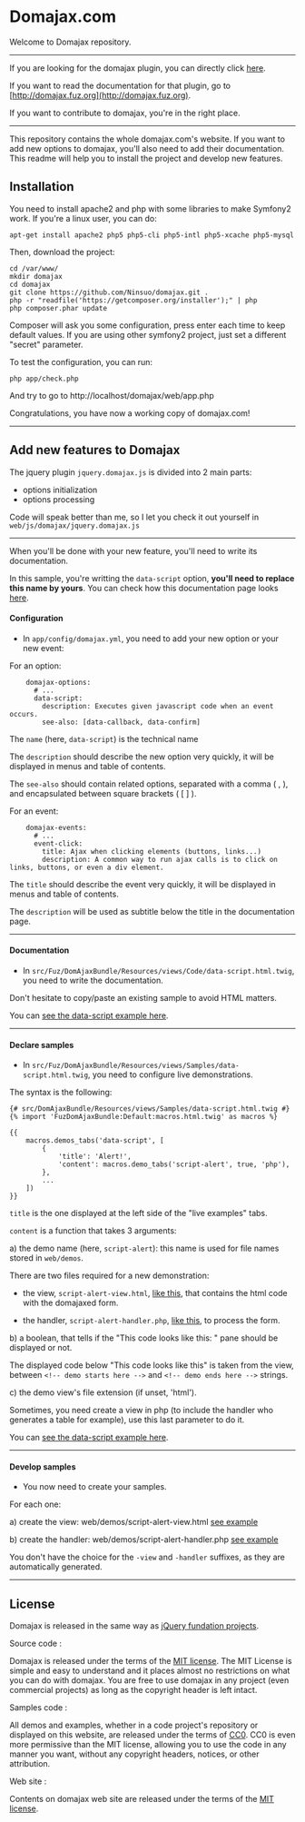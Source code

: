 Domajax.com
===========

Welcome to Domajax repository.

---

If you are looking for the domajax plugin, you can directly click [here](https://github.com/ninsuo/domajax/tree/master/js).

If you want to read the documentation for that plugin, go to [http://domajax.fuz.org](http://domajax.fuz.org).

If you want to contribute to domajax, you're in the right place.

---

This repository contains the whole domajax.com's website. If you want to add new options to domajax, you'll also need to add their documentation. This readme will help you to install the project and develop new features.


Installation
------------

You need to install apache2 and php with some libraries to make Symfony2 work. If you're a linux user, you can do:

    apt-get install apache2 php5 php5-cli php5-intl php5-xcache php5-mysql

Then, download the project:

```
cd /var/www/
mkdir domajax
cd domajax
git clone https://github.com/Ninsuo/domajax.git .
php -r "readfile('https://getcomposer.org/installer');" | php
php composer.phar update
```

Composer will ask you some configuration, press enter each time to keep default values.
If you are using other symfony2 project, just set a different "secret" parameter.

To test the configuration, you can run:

```
php app/check.php
```

And try to go to http://localhost/domajax/web/app.php

Congratulations, you have now a working copy of domajax.com!

---

Add new features to Domajax
--------------------------

The jquery plugin `jquery.domajax.js` is divided into 2 main parts:

- options initialization
- options processing

Code will speak better than me, so I let you check it out yourself in `web/js/domajax/jquery.domajax.js`

---

When you'll be done with your new feature, you'll need to write its documentation.

In this sample, you're writting the `data-script` option, **you'll need to replace this name by yours**. You can check how this documentation page looks [here](http://domajax.fuz.org/documentation/data-script).

#### Configuration

- In `app/config/domajax.yml`, you need to add your new option or your new event:

For an option:
```
    domajax-options:
      # ...
      data-script:
        description: Executes given javascript code when an event occurs.
        see-also: [data-callback, data-confirm]
```

The `name` (here, `data-script`) is the technical name

The `description` should describe the new option very quickly, it will be displayed in menus and table of contents.

The `see-also` should contain related options, separated with a comma ( , ), and encapsulated between square brackets (  [ ] ).

For an event:
```
    domajax-events:
      # ...
      event-click:
        title: Ajax when clicking elements (buttons, links...)
        description: A common way to run ajax calls is to click on links, buttons, or even a div element.
```

The `title` should describe the event very quickly, it will be displayed in menus and table of contents.

The `description` will be used as subtitle below the title in the documentation page.

---

#### Documentation

- In `src/Fuz/DomAjaxBundle/Resources/views/Code/data-script.html.twig`, you need to write the documentation.

Don't hesitate to copy/paste an existing sample to avoid HTML matters.

You can [see the data-script example here](https://github.com/Ninsuo/domajax/blob/master/src/Fuz/DomAjaxBundle/Resources/views/Code/data-script.html.twig).

---

#### Declare samples

- In `src/Fuz/DomAjaxBundle/Resources/views/Samples/data-script.html.twig`, you need to configure live demonstrations.

The syntax is the following:

```
{# src/DomAjaxBundle/Resources/views/Samples/data-script.html.twig #}
{% import 'FuzDomAjaxBundle:Default:macros.html.twig' as macros %}

{{
    macros.demos_tabs('data-script', [
        {
            'title': 'Alert!',
            'content': macros.demo_tabs('script-alert', true, 'php'),
        },
        ...
    ])
}}
```

`title` is the one displayed at the left side of the "live examples" tabs.

`content` is a function that takes 3 arguments:

a) the demo name (here, `script-alert`): this name is used for file names stored in `web/demos`.

There are two files required for a new demonstration:

- the view, `script-alert-view.html`, [like this](https://github.com/Ninsuo/domajax/blob/master/web/demo/script-alert-view.html), that contains the html code with the domajaxed form.

- the handler, `script-alert-handler.php`, [like this](https://github.com/Ninsuo/domajax/blob/master/web/demo/script-alert-handler.php), to process the form.

b) a boolean, that tells if the "This code looks like this: " pane should be displayed or not.

The displayed code below "This code looks like this" is taken from the view, between `<!-- demo starts here -->` and `<!-- demo ends here -->` strings.

c) the demo view's file extension (if unset, 'html').

Sometimes, you need create a view in php (to include the handler who generates a table for example), use this last parameter to do it.

You can [see the data-script example here](https://github.com/Ninsuo/domajax/blob/master/src/Fuz/DomAjaxBundle/Resources/views/Samples/data-script.html.twig).


---

#### Develop samples

- You now need to create your samples.

For each one:

a) create the view: web/demos/script-alert-view.html [see example](https://github.com/Ninsuo/domajax/blob/master/web/demo/script-alert-view.html)

b) create the handler: web/demos/script-alert-handler.php [see example](https://github.com/Ninsuo/domajax/blob/master/web/demo/script-alert-handler.php)

You don't have the choice for the `-view` and `-handler` suffixes, as they are automatically generated.

---

License
---

Domajax is released in the same way as [jQuery fundation projects](https://jquery.org/license/).

Source code :

Domajax is released under the terms of the [MIT license](http://en.wikipedia.org/wiki/MIT_License).
The MIT License is simple and easy to understand and it places almost no restrictions on what you can do with domajax.
You are free to use domajax in any project (even commercial projects) as long as the copyright header is left intact.

Samples code :

All demos and examples, whether in a code project's repository or displayed on this website, are released under the terms of
[CC0](http://en.wikipedia.org/wiki/CC0#Zero_.2F_Public_domain"). CC0 is even more permissive than the MIT license, allowing you to
use the code in any manner you want, without any copyright headers, notices, or other attribution.

Web site :

Contents on domajax web site are released under the terms of the [MIT license](http://en.wikipedia.org/wiki/MIT_License).
